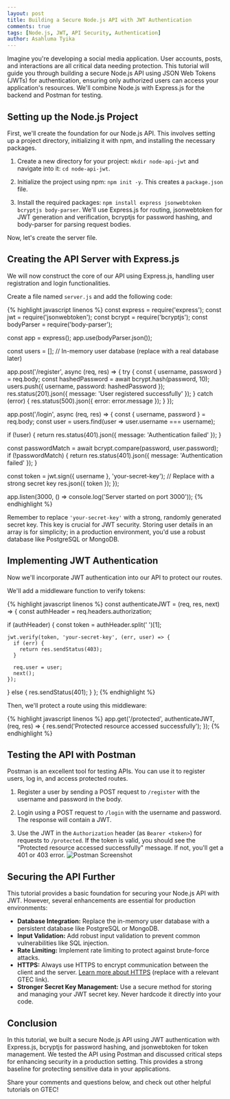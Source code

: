 ```yaml
---
layout: post
title: Building a Secure Node.js API with JWT Authentication
comments: true
tags: [Node.js, JWT, API Security, Authentication]
author: Asahluma Tyika
---
```


Imagine you're developing a social media application.  User accounts, posts, and interactions are all critical data needing protection.  This tutorial will guide you through building a secure Node.js API using JSON Web Tokens (JWTs) for authentication, ensuring only authorized users can access your application's resources.  We'll combine Node.js with Express.js for the backend and Postman for testing.


## Setting up the Node.js Project

First, we'll create the foundation for our Node.js API.  This involves setting up a project directory, initializing it with npm, and installing the necessary packages.

1. Create a new directory for your project: `mkdir node-api-jwt` and navigate into it: `cd node-api-jwt`.

2. Initialize the project using npm: `npm init -y`. This creates a `package.json` file.

3. Install the required packages: `npm install express jsonwebtoken bcryptjs body-parser`.  We'll use Express.js for routing, jsonwebtoken for JWT generation and verification, bcryptjs for password hashing, and body-parser for parsing request bodies.

Now, let's create the server file.


## Creating the API Server with Express.js

We will now construct the core of our API using Express.js, handling user registration and login functionalities.

Create a file named `server.js` and add the following code:

{% highlight javascript linenos %}
const express = require('express');
const jwt = require('jsonwebtoken');
const bcrypt = require('bcryptjs');
const bodyParser = require('body-parser');

const app = express();
app.use(bodyParser.json());

const users = []; // In-memory user database (replace with a real database later)

app.post('/register', async (req, res) => {
  try {
    const { username, password } = req.body;
    const hashedPassword = await bcrypt.hash(password, 10);
    users.push({ username, password: hashedPassword });
    res.status(201).json({ message: 'User registered successfully' });
  } catch (error) {
    res.status(500).json({ error: error.message });
  }
});

app.post('/login', async (req, res) => {
  const { username, password } = req.body;
  const user = users.find(user => user.username === username);

  if (!user) {
    return res.status(401).json({ message: 'Authentication failed' });
  }

  const passwordMatch = await bcrypt.compare(password, user.password);
  if (!passwordMatch) {
    return res.status(401).json({ message: 'Authentication failed' });
  }

  const token = jwt.sign({ username }, 'your-secret-key'); // Replace with a strong secret key
  res.json({ token });
});

app.listen(3000, () => console.log('Server started on port 3000'));
{% endhighlight %}

Remember to replace `'your-secret-key'` with a strong, randomly generated secret key.  This key is crucial for JWT security.  Storing user details in an array is for simplicity; in a production environment, you'd use a robust database like PostgreSQL or MongoDB.


## Implementing JWT Authentication

Now we'll incorporate JWT authentication into our API to protect our routes.

We'll add a middleware function to verify tokens:

{% highlight javascript linenos %}
const authenticateJWT = (req, res, next) => {
  const authHeader = req.headers.authorization;

  if (authHeader) {
    const token = authHeader.split(' ')[1];

    jwt.verify(token, 'your-secret-key', (err, user) => {
      if (err) {
        return res.sendStatus(403);
      }

      req.user = user;
      next();
    });
  } else {
    res.sendStatus(401);
  }
};
{% endhighlight %}

Then, we'll protect a route using this middleware:

{% highlight javascript linenos %}
app.get('/protected', authenticateJWT, (req, res) => {
  res.send('Protected resource accessed successfully');
});
{% endhighlight %}


## Testing the API with Postman

Postman is an excellent tool for testing APIs. You can use it to register users, log in, and access protected routes.

1.  Register a user by sending a POST request to `/register` with the username and password in the body.

2.  Login using a POST request to `/login` with the username and password.  The response will contain a JWT.

3.  Use the JWT in the `Authorization` header (as `Bearer <token>`) for requests to `/protected`.  If the token is valid, you should see the "Protected resource accessed successfully" message.  If not, you'll get a 401 or 403 error.  ![Postman Screenshot](postman.png)


## Securing the API Further

This tutorial provides a basic foundation for securing your Node.js API with JWT.  However, several enhancements are essential for production environments:

*   **Database Integration:** Replace the in-memory user database with a persistent database like PostgreSQL or MongoDB.
*   **Input Validation:** Add robust input validation to prevent common vulnerabilities like SQL injection.
*   **Rate Limiting:** Implement rate limiting to protect against brute-force attacks.
*   **HTTPS:** Always use HTTPS to encrypt communication between the client and the server.  [Learn more about HTTPS](https://www.example.com/https-tutorial) (replace with a relevant GTEC link).
*   **Stronger Secret Key Management:** Use a secure method for storing and managing your JWT secret key. Never hardcode it directly into your code.


## Conclusion

In this tutorial, we built a secure Node.js API using JWT authentication with Express.js, bcryptjs for password hashing, and jsonwebtoken for token management.  We tested the API using Postman and discussed critical steps for enhancing security in a production setting.  This provides a strong baseline for protecting sensitive data in your applications.  

Share your comments and questions below, and check out other helpful tutorials on GTEC!
